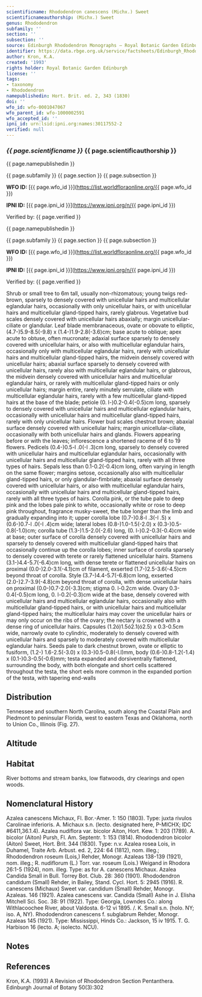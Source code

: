 ```yaml
---
scientificname: Rhododendron canescens (Michx.) Sweet
scientificnameauthorship: (Michx.) Sweet
genus: Rhododendron
subfamily: ''
section: ''
subsection: ''
source: Edinburgh Rhododendron Monographs – Royal Botanic Garden Edinburgh
identifier: https://data.rbge.org.uk/service/factsheets/Edinburgh_Rhododendron_Monographs.xhtml
author: Kron, K.A.
created: '1993'
rights holder: Royal Botanic Garden Edinburgh
license: ''
tags:
- taxonomy
- Rhododendron
namepublishedin: Hort. Brit. ed. 2, 343 (1830)
doi: ''
wfo_id: wfo-0001047067
wfo_parent_id: wfo-1000002591
wfo_accepted_id: ''
ipni_id: urn:lsid:ipni.org:names:30117552-2
verified: null
---
```

### _{{ page.scientificname }}_ {{ page.scientificauthorship }}
 {{ page.namepublishedin }}

{{ page.subfamily }} {{ page.section }} {{ page.subsection }}

**WFO ID:** [{{ page.wfo_id }}](https://list.worldfloraonline.org/{{ page.wfo_id }})

**IPNI ID:** [{{ page.ipni_id }}](https://www.ipni.org/n/{{ page.ipni_id }})

Verified by: {{ page.verified }}

 {{ page.namepublishedin }}

{{ page.subfamily }} {{ page.section }} {{ page.subsection }}

**WFO ID:** [{{ page.wfo_id }}](https://list.worldfloraonline.org/{{ page.wfo_id }})

**IPNI ID:** [{{ page.ipni_id }}](https://www.ipni.org/n/{{ page.ipni_id }})

Verified by: {{ page.verified }}



Shrub or small tree to 6m tall, usually non-rhizomatous; young twigs red-brown, sparsely to densely covered with unicellular hairs and multicellular eglandular hairs, occasionally with only unicellular hairs, or with unicellular hairs and multicellular gland-tipped hairs, rarely glabrous. Vegetative bud scales densely covered with unicellular hairs abaxially; margin unicellular-ciliate or glandular. Leaf blade membranaceous, ovate or obovate to elliptic, (4.7-)5.9-8.5(-9.8) x (1.4-)1.9-2.8(-3.6)cm; base acute to oblique; apex acute to obtuse, often mucronate; adaxial surface sparsely to densely covered with unicellular hairs, or also with multicellular eglandular hairs, occasionally only with multicellular eglandular hairs, rarely with unicellular hairs and multicellular gland-tipped hairs, the midvein densely covered with unicellular hairs; abaxial surface sparsely to densely covered with unicellular hairs, rarely also with multicellular eglandular hairs, or glabrous, the midvein densely covered with unicellular hairs and multicellular eglandular hairs, or rarely with multicellular gland-tipped hairs or only unicellular hairs; margin entire, rarely minutely serrulate, ciliate with multicellular eglandular hairs, rarely with a few multicellular gland-tipped hairs at the base of the blade; petiole (0. l-)0.2-0.4(-0.5)cm long, sparsely to densely covered with unicellular hairs and multicellular eglandular hairs, occasionally with unicellular hairs and multicellular gland-tipped hairs, rarely with only unicellular hairs. Flower bud scales chestnut brown; abaxial surface densely covered with unicellular hairs; margin unicellular-ciliate, occasionally with both unicellular hairs and glands. Flowers appearing before or with the leaves; inflorescence a shortened raceme of 6 to 19 flowers. Pedicels (0.4-)0.5-l .0(-l .3)cm long, sparsely to densely covered with unicellular hairs and multicellular eglandular hairs, occasionally with unicellular hairs and multicellular gland-tipped hairs, rarely with all three types of hairs. Sepals less than 0.1-0.2(-0.4)cm long, often varying in length on the same flower; margins setose, occasionally also with multicellular gland-tipped hairs, or only glandular-fimbriate; abaxial surface densely covered with unicellular hairs, or also with multicellular eglandular hairs, occasionally with unicellular hairs and multicellular gland-tipped hairs, rarely with all three types of hairs. Corolla pink, or the tube pale to deep pink and the lobes pale pink to white, occasionally white or rose to deep pink throughout, fragrance musky-sweet, the tube longer than the limb and gradually expanding into it; upper corolla lobe (0.7-)0.8-l .3(-l .5) x (0.6-)0.7-l .0(-l .4)cm wide; lateral lobes (0.8-)1.0-1.5(-2.0) x (0.3-)0.5-0.8(-1.0)cm; corolla tube (1.3-)1.5-2.0(-2.6) long, (0. l-)0.2-0.3(-0.4)cm wide at base; outer surface of corolla densely covered with unicellular hairs and sparsely to densely covered with multicellular gland-tipped hairs that occasionally continue up the corolla lobes; inner surface of corolla sparsely to densely covered with terete or rarely flattened unicellular hairs. Stamens (3.1-)4.4-5.7(-6.4)cm long, with dense terete or flattened unicellular hairs on proximal (0.0-)2.0-3.1(-4.1)cm of filament, exserted (1.7-)2.5-3.6(-4.5)cm beyond throat of corolla. Style (3.7-)4.4-5.7(-6.8)cm long, exserted (2.0-)2.7-3.9(-4.8)cm beyond throat of corolla, with dense unicellular hairs on proximal (0.0-)0.7-2.0(-3.3)cm; stigma 0. l-0.2cm wide. Ovary 0.3-0.4(-0.5)cm long, 0. l-0.2(-0.3)cm wide at the base, densely covered with unicellular hairs and multicellular eglandular hairs, occasionally also with multicellular gland-tipped hairs, or with unicellular hairs and multicellular gland-tipped hairs; the multicellular hairs may cover the unicellular hairs or may only occur on the ribs of the ovary; the nectary is crowned with a dense ring of unicellular hairs. Capsules (1.2ó)1.5ó2.1(ó2.5) x 0.3-0.5cm wide, narrowly ovate to cylindric, moderately to densely covered with unicellular hairs and sparsely to moderately covered with multicellular eglandular hairs. Seeds pale to dark chestnut brown, ovate or elliptic to fusiform, (1.2-) 1.6-2.5(-3.0) x (0.3-)0.5-0.8(-l.l)mm, body (0.6-)0.8-1.2(-1.4) x (0.1-)0.3-0.5(-0.6)mm; testa expanded and dorsiventrally flattened, surrounding the body, with both elongate and short cells scattered throughout the testa, the short eels more common in the expanded portion of the testa, with tapering end-walls

## Distribution
Tennessee and southern North Carolina, south along the Coastal Plain and Piedmont to peninsular Florida, west to eastern Texas and Oklahoma, north to Union Co., Illinois (Fig. 27).

## Altitude


## Habitat
River bottoms and stream banks, low flatwoods, dry clearings and open woods.

## Nomenclatural History
Azalea canescens Michaux, Fl. Bor.-Amer. 1: 150 (1803). Type: juxta rivulos Carolinae inferioris. A. Michaux s.n. (lecto. designated here, P-MICHX; IDC #6411,36.1.4). Azalea nudiflora var. bicolor Aiton, Hort. Kew. 1: 203 (1789). A. bicolor (Aiton) Pursh, Fl. Am. Septentr. 1: 153 (1814). Rhododendron bicolor (Aiton) Sweet, Hort. Brit. 344 (1830). Type: n.v. Azalea rosea Lois, in Duhamel, Traite Arb. Arbust. ed. 2, 224: 64 (1812), nom. illeg.; Rhododendron roseum (Lois,) Rehder, Monogr. Azaleas 138-139 (1921), nom. illeg.; R. nudiflorum (L.) Torr. var. roseum (Lois.) Weigand in Rhodora 26:1-5 (1924), nom. illeg. Type: as for A. canescens Michaux. Azalea Candida Small in Bull. Torrey Bot. Club. 28: 360 (1901). Rhododendron candidum (Small) Rehder, in Bailey, Stand. Cycl. Hort. 5: 2945 (1916). R. canescens (Michaux) Sweet var. candidum (Small) Rehder, Monogr. Azaleas. 146 (1921). Azalea canescens var. Candida (Small) Ashe in J. Elisha Mitchell Sci. Soc. 38: 91 (1922). Type: Georgia, Lowndes Co.: along Withlacoochee River, about Valdosta. 6-12 vi 1895. /. K. Small s.n. (holo. NY; iso. A, NY). Rhododendron canescens f. subglabrum Rehder, Monogr. Azaleas 145 (1921). Type: Mississippi, Hinds Co.: Jackson, 15 iv 1915. T. G. Harbison 16 (lecto. A; isolecto. NCU).
                       
## Notes


## References

Kron, K.A. (1993) A Revision of Rhododendron Section Pentanthera. Edinburgh Journal of Botany 50(3):302
